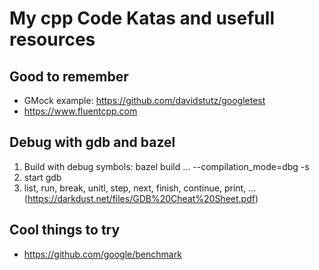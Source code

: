 # My cpp Code Katas and usefull resources
## Good to remember
* GMock example: https://github.com/davidstutz/googletest
* https://www.fluentcpp.com

## Debug with gdb and bazel
1. Build with debug symbols: bazel build ... --compilation_mode=dbg -s
2. start gdb
3. list, run, break, unitl, step, next, finish, continue, print, ... (https://darkdust.net/files/GDB%20Cheat%20Sheet.pdf)

## Cool things to try
* https://github.com/google/benchmark
